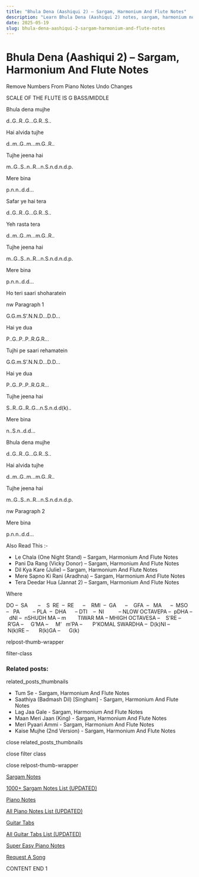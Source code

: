 ```yaml
---
title: "Bhula Dena (Aashiqui 2) – Sargam, Harmonium And Flute Notes"
description: "Learn Bhula Dena (Aashiqui 2) notes, sargam, harmonium notations and flute notes. Easy step-by-step tutorial for beginners."
date: 2025-05-19
slug: bhula-dena-aashiqui-2-sargam-harmonium-and-flute-notes
---
```


# Bhula Dena (Aashiqui 2) – Sargam, Harmonium And Flute Notes

Remove Numbers From Piano Notes
Undo Changes

SCALE OF THE FLUTE IS G BASS/MIDDLE

Bhula dena mujhe

d..G..R..G…G.R..S..

Hai alvida tujhe

d..m..G..m…m.G..R..

Tujhe jeena hai

m..G..S..n..R…n.S.n.d.n.d.p.

Mere bina

p.n.n..d.d…

Safar ye hai tera

d..G..R..G…G.R..S..

Yeh rasta tera

d..m..G..m…m.G..R..

Tujhe jeena hai

m..G..S..n..R…n.S.n.d.n.d.p.

Mere bina

p.n.n..d.d…

Ho teri saari shoharatein

nw Paragraph 1

G.G.m.S’.N.N.D…D.D…

Hai ye dua

P..G..P..P..R.G.R…

Tujhi pe saari rehamatein

G.G.m.S’.N.N.D…D.D…

Hai ye dua

P..G..P..P..R.G.R…

Tujhe jeena hai

S..R..G..R..G…n.S.n.d.d(k)..

Mere bina

n..S.n..d.d…

Bhula dena mujhe

d..G..R..G…G.R..S..

Hai alvida tujhe

d..m..G..m…m.G..R..

Tujhe jeena hai

m..G..S..n..R…n.S.n.d.n.d.p.

nw Paragraph 2

Mere bina

p.n.n..d.d…

Also Read This :-

* Le Chala (One Night Stand) – Sargam, Harmonium And Flute Notes
* Pani Da Rang (Vicky Donor) – Sargam, Harmonium And Flute Notes
* Dil Kya Kare (Julie) – Sargam, Harmonium And Flute Notes
* Mere Sapno Ki Rani (Aradhna) – Sargam, Harmonium And Flute Notes
* Tera Deedar Hua (Jannat 2) – Sargam, Harmonium And Flute Notes

Where

DO –  SA       –    S  RE  –  RE      –    RMI  –  GA      –    GFA  –   MA      –  MSO  –   PA         – PLA  –  DHA      – DTI    –  NI          – NLOW OCTAVEPA –  pDHA –  dNI –  nSHUDH MA – m        TIWAR MA – MHIGH OCTAVESA –    S’RE –     R’GA –     G’MA –     M’   m’PA –       P’KOMAL SWARDHA –  D(k)NI –       N(k)RE –       R(k)GA –      G(k)

relpost-thumb-wrapper

filter-class

### Related posts:

related_posts_thumbnails

* Tum Se - Sargam, Harmonium And Flute Notes
* Saathiya (Badmash Dil) [Singham] - Sargam, Harmonium And Flute Notes
* Lag Jaa Gale - Sargam, Harmonium And Flute Notes
* Maan Meri Jaan (King) - Sargam, Harmonium And Flute Notes
* Meri Pyaari Ammi - Sargam, Harmonium And Flute Notes
* Kaise Mujhe (2nd Version) - Sargam, Harmonium And Flute Notes

close related_posts_thumbnails

close filter class

close relpost-thumb-wrapper

[Sargam Notes](/sargam-notes.html)

[1000+ Sargam Notes List (UPDATED)](/all-songs-list-sargam-notes.html)

[Piano Notes](/piano-notes.html)

[All Piano Notes List (UPDATED)](/all-songs-list-piano-notes.html)

[Guitar Tabs](/guitar-tabs.html)

[All Guitar Tabs List (UPDATED)](/all-songs-list-guitar-tabs.html)

[Super Easy Piano Notes](https://studywall.in/)

[Request A Song](/request-a-song.html)

CONTENT END 1

